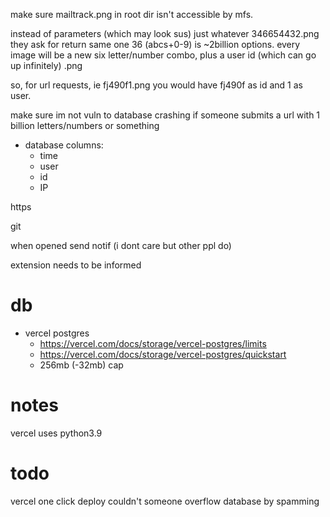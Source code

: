make sure mailtrack.png in root dir isn't accessible by mfs.

instead of parameters (which may look sus) just whatever 346654432.png they ask for return same one
36 (abcs+0-9) is ~2billion options. every image will be a new six letter/number combo, plus a user id (which can go up infinitely) .png

so, for url requests, ie fj490f1.png you would have fj490f as id and 1 as user.

make sure im not vuln to database crashing if someone submits a url with 1 billion letters/numbers or something

* database columns:
  * time
  * user
  * id
  * IP




https

git 

when opened send notif (i dont care but other ppl do)

extension needs to be informed 
# db

* vercel postgres 
  * https://vercel.com/docs/storage/vercel-postgres/limits
  * https://vercel.com/docs/storage/vercel-postgres/quickstart
  * 256mb (-32mb) cap

# notes
vercel uses python3.9
# todo
vercel one click deploy
couldn't someone overflow database by spamming 